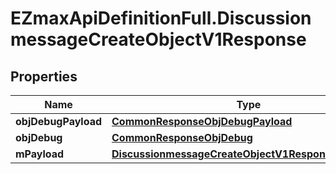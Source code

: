 # EZmaxApiDefinitionFull.DiscussionmessageCreateObjectV1Response

## Properties

Name | Type | Description | Notes
------------ | ------------- | ------------- | -------------
**objDebugPayload** | [**CommonResponseObjDebugPayload**](CommonResponseObjDebugPayload.md) |  | 
**objDebug** | [**CommonResponseObjDebug**](CommonResponseObjDebug.md) |  | [optional] 
**mPayload** | [**DiscussionmessageCreateObjectV1ResponseMPayload**](DiscussionmessageCreateObjectV1ResponseMPayload.md) |  | 


